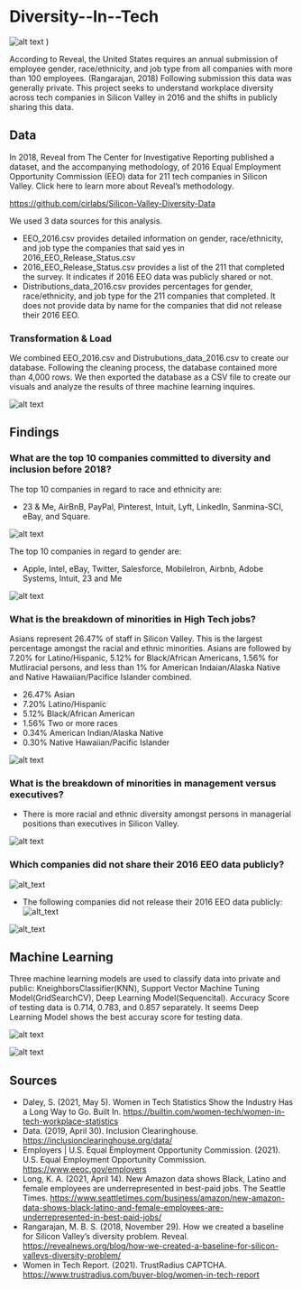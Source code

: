 # Diversity--In--Tech

 

![alt text](https://raw.githubusercontent.com/iyesogie/Diversity--In--Tech/main/images%20/TItle.png)
)


According to Reveal, the United States requires an annual submission of employee gender, race/ethnicity,  and job type from all companies with more than 100 employees. (Rangarajan, 2018) Following submission this data was generally private. This project seeks to understand workplace diversity across tech companies in Silicon Valley in 2016 and the shifts in publicly sharing this data. 

## Data 
In 2018, Reveal from The Center for Investigative Reporting published a dataset, and the accompanying methodology, of 2016 Equal Employment Opportunity Commission (EEO) data for 211 tech companies in Silicon Valley. Click here to learn more about Reveal’s methodology.

https://github.com/cirlabs/Silicon-Valley-Diversity-Data 

We used 3 data sources for this analysis. 

* EEO_2016.csv provides detailed information on gender, race/ethnicity, and job type the companies that said yes in 2016_EEO_Release_Status.csv
* 2016_EEO_Release_Status.csv provides a list of the 211 that completed the survey. It indicates if 2016 EEO data was publicly shared or not. 
* Distributions_data_2016.csv provides percentages for gender, race/ethnicity, and job type for the 211 companies that completed. It does not provide data by name for the companies that did not release their 2016 EEO. 

### Transformation & Load
We combined EEO_2016.csv and Distrubutions_data_2016.csv to create our database. Following the cleaning process, the database contained more than 4,000 rows. We then exported the database as a CSV file to create our visuals and analyze the results of three machine learning inquires.


![alt text](https://raw.githubusercontent.com/iyesogie/Diversity--In--Tech/main/images%20/Screen%20Shot%202021-08-24%20at%2010.51.43%20PM.png)


## Findings 

### What are the top 10 companies committed to diversity and inclusion before 2018?

The top 10 companies in regard to race and ethnicity are: 
* 23 & Me, AirBnB, PayPal, Pinterest, Intuit, Lyft, LinkedIn, Sanmina-SCI, eBay, and Square. 


![alt text](https://raw.githubusercontent.com/iyesogie/Diversity--In--Tech/main/images%20/top%2010%20race.png)



The top 10 companies in regard to gender are: 
* Apple, Intel, eBay, Twitter, Salesforce, MobileIron, Airbnb, 	   Adobe Systems, Intuit, 23 and Me

![alt text](https://raw.githubusercontent.com/iyesogie/Diversity--In--Tech/main/images%20/top%2010%20gender.png)

### What is the breakdown of minorities in High Tech jobs?

Asians represent 26.47% of staff in Silicon Valley. This is the largest percentage amongst the racial and ethnic minorities.  Asians are followed by 7.20% for Latino/Hispanic, 5.12% for Black/African Americans, 1.56% for Mutliracial persons, and less than 1% for American Indaian/Alaska Native and Native Hawaiian/Pacifice Islander combined.

* 26.47% Asian 
* 7.20% Latino/Hispanic
* 5.12% Black/African American
* 1.56% Two or more races 
* 0.34% American Indian/Alaska Native
* 0.30% Native Hawaiian/Pacific Islander 

![alt text](https://raw.githubusercontent.com/iyesogie/Diversity--In--Tech/main/images%20/minority%20pie%20chart.png)

### What is the breakdown of minorities in management versus executives?
* There is more racial and ethnic diversity amongst persons in managerial positions than executives in Silicon Valley. 

![alt text](https://raw.githubusercontent.com/iyesogie/Diversity--In--Tech/main/images%20/excs%20v.%20managers.png)

### Which companies did not share their 2016 EEO data publicly? 

![alt_text](https://raw.githubusercontent.com/iyesogie/Diversity--In--Tech/main/images%20/eeo%202016.png)

* The following companies did not release their 2016 EEO data publicly:
![alt_text](https://github.com/iyesogie/Diversity--In--Tech/blob/main/images%20/no-public-EEO1.png)

![alt_text](https://github.com/iyesogie/Diversity--In--Tech/blob/main/images%20/no-public-EEO2.png)


## Machine Learning
Three machine learning models are used to classify data into private and public: KneighborsClassifier(KNN), Support Vector Machine Tuning Model(GridSearchCV), Deep Learning Model(Sequencital). Accuracy Score of testing data is 0.714, 0.783, and 0.857 separately. It seems Deep Learning Model shows the best accuray score for testing data.

![alt text](https://raw.githubusercontent.com/iyesogie/Diversity--In--Tech/main/images%20/ml%20gender%20and%20race.png)

![alt text](https://raw.githubusercontent.com/iyesogie/Diversity--In--Tech/main/images%20/ml%20race%20and%20job.png)


## Sources 
* Daley, S. (2021, May 5). Women in Tech Statistics Show the Industry Has a Long Way to Go. Built In. https://builtin.com/women-tech/women-in-tech-workplace-statistics 
* Data. (2019, April 30). Inclusion Clearinghouse. https://inclusionclearinghouse.org/data/
* Employers | U.S. Equal Employment Opportunity Commission. (2021). U.S. Equal Employment Opportunity Commission. https://www.eeoc.gov/employers 
* Long, K. A. (2021, April 14). New Amazon data shows Black, Latino and female employees are underrepresented in best-paid jobs. The Seattle Times. https://www.seattletimes.com/business/amazon/new-amazon-data-shows-black-latino-and-female-employees-are-underrepresented-in-best-paid-jobs/ 
* Rangarajan, M. B. S. (2018, November 29). How we created a baseline for Silicon Valley’s diversity problem. Reveal. https://revealnews.org/blog/how-we-created-a-baseline-for-silicon-valleys-diversity-problem/ 
* Women in Tech Report. (2021). TrustRadius CAPTCHA. https://www.trustradius.com/buyer-blog/women-in-tech-report 






